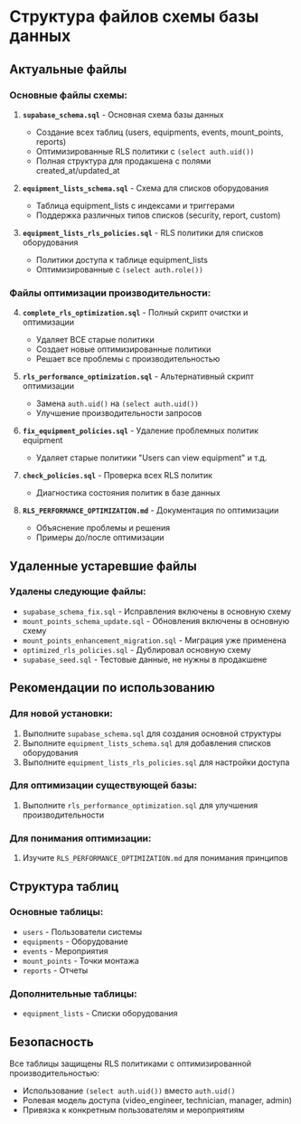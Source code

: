 # Структура файлов схемы базы данных

## Актуальные файлы

### **Основные файлы схемы:**

1. **`supabase_schema.sql`** - Основная схема базы данных
   - Создание всех таблиц (users, equipments, events, mount_points, reports)
   - Оптимизированные RLS политики с `(select auth.uid())`
   - Полная структура для продакшена с полями created_at/updated_at

2. **`equipment_lists_schema.sql`** - Схема для списков оборудования
   - Таблица equipment_lists с индексами и триггерами
   - Поддержка различных типов списков (security, report, custom)

3. **`equipment_lists_rls_policies.sql`** - RLS политики для списков оборудования
   - Политики доступа к таблице equipment_lists
   - Оптимизированные с `(select auth.role())`

### **Файлы оптимизации производительности:**

4. **`complete_rls_optimization.sql`** - Полный скрипт очистки и оптимизации
   - Удаляет ВСЕ старые политики
   - Создает новые оптимизированные политики
   - Решает все проблемы с производительностью

5. **`rls_performance_optimization.sql`** - Альтернативный скрипт оптимизации
   - Замена `auth.uid()` на `(select auth.uid())`
   - Улучшение производительности запросов

6. **`fix_equipment_policies.sql`** - Удаление проблемных политик equipment
   - Удаляет старые политики "Users can view equipment" и т.д.

7. **`check_policies.sql`** - Проверка всех RLS политик
   - Диагностика состояния политик в базе данных

8. **`RLS_PERFORMANCE_OPTIMIZATION.md`** - Документация по оптимизации
   - Объяснение проблемы и решения
   - Примеры до/после оптимизации

## Удаленные устаревшие файлы

### **Удалены следующие файлы:**
- `supabase_schema_fix.sql` - Исправления включены в основную схему
- `mount_points_schema_update.sql` - Обновления включены в основную схему  
- `mount_points_enhancement_migration.sql` - Миграция уже применена
- `optimized_rls_policies.sql` - Дублировал основную схему
- `supabase_seed.sql` - Тестовые данные, не нужны в продакшене

## Рекомендации по использованию

### **Для новой установки:**
1. Выполните `supabase_schema.sql` для создания основной структуры
2. Выполните `equipment_lists_schema.sql` для добавления списков оборудования
3. Выполните `equipment_lists_rls_policies.sql` для настройки доступа

### **Для оптимизации существующей базы:**
1. Выполните `rls_performance_optimization.sql` для улучшения производительности

### **Для понимания оптимизации:**
1. Изучите `RLS_PERFORMANCE_OPTIMIZATION.md` для понимания принципов

## Структура таблиц

### **Основные таблицы:**
- `users` - Пользователи системы
- `equipments` - Оборудование
- `events` - Мероприятия
- `mount_points` - Точки монтажа
- `reports` - Отчеты

### **Дополнительные таблицы:**
- `equipment_lists` - Списки оборудования

## Безопасность

Все таблицы защищены RLS политиками с оптимизированной производительностью:
- Использование `(select auth.uid())` вместо `auth.uid()`
- Ролевая модель доступа (video_engineer, technician, manager, admin)
- Привязка к конкретным пользователям и мероприятиям 